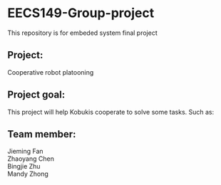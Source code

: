 # EECS149-Group-project
This repository is for embeded system final project  
## Project:
Cooperative robot platooning

## Project goal:
This project will help Kobukis cooperate to solve some tasks. Such as:  
## Team member:  
Jieming Fan  
Zhaoyang Chen  
Bingjie Zhu  
Mandy Zhong  

